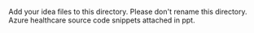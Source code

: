 Add your idea files to this directory. Please don't rename this directory.
Azure healthcare 
source code snippets attached in ppt.
